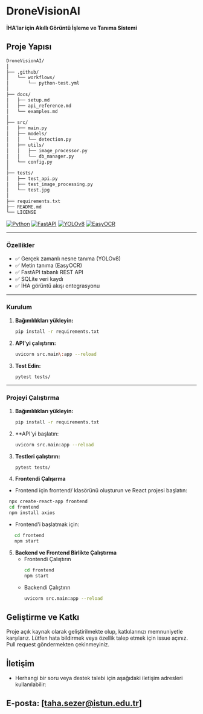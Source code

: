 # DroneVisionAI

**İHA'lar için Akıllı Görüntü İşleme ve Tanıma Sistemi**

## Proje Yapısı
```` bash
DroneVisionAI/
│
├── .github/
│   └── workflows/
│       └── python-test.yml
│
├── docs/
│   ├── setup.md
│   ├── api_reference.md
│   └── examples.md
│
├── src/
│   ├── main.py
│   ├── models/
│   │   └── detection.py
│   ├── utils/
│   │   ├── image_processor.py
│   │   └── db_manager.py
│   └── config.py
│
├── tests/
│   ├── test_api.py
│   ├── test_image_processing.py
│   └── test.jpg
│
├── requirements.txt
├── README.md
└── LICENSE
````


[![Python](https://img.shields.io/badge/python-3.8+-blue.svg)](https://www.python.org/)
[![FastAPI](https://img.shields.io/badge/FastAPI-0.95.0-green)](https://fastapi.tiangolo.com/)
[![YOLOv8](https://img.shields.io/badge/YOLOv8-Ultralytics-orange)](https://github.com/ultralytics/ultralytics)
[![EasyOCR](https://img.shields.io/badge/EasyOCR-1.7.0-red)](https://github.com/JaidedAI/EasyOCR)

---

### Özellikler
- ✅ Gerçek zamanlı nesne tanıma (YOLOv8)
- ✅ Metin tanıma (EasyOCR)
- ✅ FastAPI tabanlı REST API
- ✅ SQLite veri kaydı
- ✅ İHA görüntü akışı entegrasyonu

---

### Kurulum
1. **Bağımlılıkları yükleyin:**
   ```bash
   pip install -r requirements.txt

2. **API'yi çalıştırın:**
   ```bash
   uvicorn src.main\:app --reload
   ```
3. **Test Edin:**
   ```bash
   pytest tests/
   ```

---

### Projeyi Çalıştırma
1. **Bağımlılıkları yükleyin:**
   ```bash
   pip install -r requirements.txt
   ```
2. **API'yi başlatın:
   ````bash
   uvicorn src.main:app --reload
   ````
   
3. **Testleri çalıştırın:**
   ````bash
   pytest tests/
   ````
4. **Frontendi Çalışırma**
  - Frontend için frontend/ klasörünü oluşturun ve React projesi başlatın:
   ```bash
    npx create-react-app frontend
    cd frontend
    npm install axios
   ```
   - Frontend'i başlatmak için:
   ```bash
      cd frontend
      npm start
   ```
5. **Backend ve Frontend Birlikte Çalıştırma**
   - Frontendi Çalıştırın
     ```bash
     cd frontend
     npm start
     ```
   - Backendi Çalıştırın
     ```bash
     uvicorn src.main:app --reload
     ````

   
## Geliştirme ve Katkı
Proje açık kaynak olarak geliştirilmekte olup, katkılarınızı memnuniyetle karşılarız.
Lütfen hata bildirmek veya özellik talep etmek için issue açınız. Pull request göndermekten çekinmeyiniz.

## İletişim
- Herhangi bir soru veya destek talebi için aşağıdaki iletişim adresleri kullanılabilir:

## E-posta: [taha.sezer@istun.edu.tr]
    
